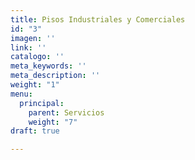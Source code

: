 ```yaml
---
title: Pisos Industriales y Comerciales
id: "3"
imagen: ''
link: ''
catalogo: ''
meta_keywords: ''
meta_description: ''
weight: "1"
menu:
  principal:
    parent: Servicios
    weight: "7"
draft: true

---
```

